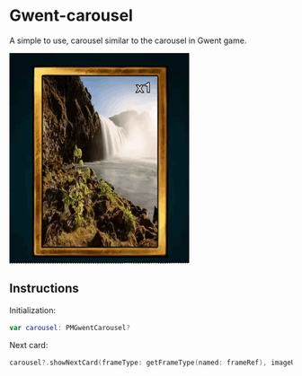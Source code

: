 # Gwent-carousel
A simple to use, carousel similar to the carousel in Gwent game.

![Step1](/Screenshots/Carousel.gif)

## Instructions
Initialization:

```swift
var carousel: PMGwentCarousel?
```
Next card:

```swift
carousel?.showNextCard(frameType: getFrameType(named: frameRef), imageURL: url!, cardText: pcs!)
```
